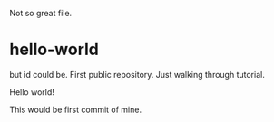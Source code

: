 Not so great file.
# hello-world
but id could be.
First public repository. Just walking through tutorial.

Hello world!

This would be first commit of mine.

